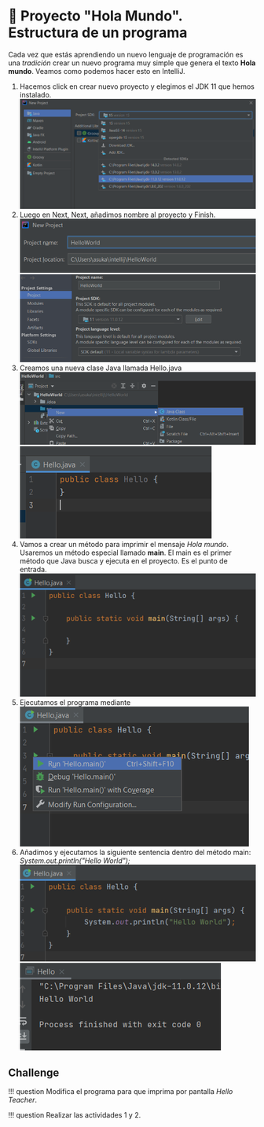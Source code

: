 # 💾 Proyecto "Hola Mundo". Estructura de un programa

Cada vez que estás aprendiendo un nuevo lenguaje de programación es una *tradición* crear un nuevo programa muy simple que genera el texto **Hola mundo**.
Veamos como podemos hacer esto en IntelliJ.

1. Hacemos click en crear nuevo proyecto y elegimos el JDK 11 que hemos instalado.
![IntelliJ](../img/selectjdk.png)
2. Luego en Next, Next, añadimos nombre al proyecto y Finish.
![IntelliJ](../img/projectname.png)
![IntelliJ](../img/projectstructure.png)
3. Creamos una nueva clase Java llamada Hello.java
![IntelliJ](../img/newjavaclass.png)
![IntelliJ](../img/helloclass.png)
4. Vamos a crear un método para imprimir el mensaje *Hola mundo*. Usaremos un método especial llamado **main**. El main es el primer método que Java busca y ejecuta en el proyecto. Es el punto de entrada.
![IntelliJ](../img/main.png)
5. Ejecutamos el programa mediante
![IntelliJ](../img/run.png)
6. Añadimos y ejecutamos la siguiente sentencia dentro del método main: *System.out.println("Hello World");*
![IntelliJ](../img/printhelloworld.png)
![IntelliJ](../img/output.png)

## Challenge

!!! question
    Modifica el programa para que imprima por pantalla *Hello Teacher*.

!!! question
    Realizar las actividades 1 y 2.
